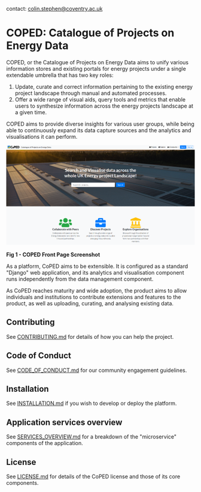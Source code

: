 contact: colin.stephen@coventry.ac.uk

# COPED: Catalogue of Projects on Energy Data

COPED, or the Catalogue of Projects on Energy Data aims to unify various information stores and existing portals for energy projects under a single extendable umbrella that has two key roles:

1. Update, curate and correct information pertaining to the existing energy project landscape through manual and automated processes.
2. Offer a wide range of visual aids, query tools and metrics that enable users to synthesize information across the energy projects landscape at a given time.

COPED aims to provide diverse insights for various user groups, while being able to continuously expand its data capture sources and the analytics and visualisations it can perform.

![screenshot_coped](docs/images/coped-landing.png "Figure 1 - Screenshot of Coped")

**Fig 1 - COPED Front Page Screenshot**

As a platform, CoPED aims to be extensible. It is configured as a standard "Django" web application, and its analytics and visualisation component runs independently from the data management component.

As CoPED reaches maturity and wide adoption, the product aims to allow individuals and institutions to contribute extensions and features to the product, as well as uploading, curating, and analysing existing data.

## Contributing

See [CONTRIBUTING.md](./CONTRIBUTING.md) for details of how you can help the project.

## Code of Conduct

See [CODE_OF_CONDUCT.md](./CODE_OF_CONDUCT.md) for our community engagement guidelines.
  
##  Installation

See [INSTALLATION.md](./INSTALLATION.md) if you wish to develop or deploy the platform.

## Application services overview

See [SERVICES_OVERVIEW.md](./SERVICES_OVERVIEW.md) for a breakdown of the "microservice" components of the application. 

## License

See [LICENSE.md](./LICENSE.md) for details of the CoPED license and those of its core components.
